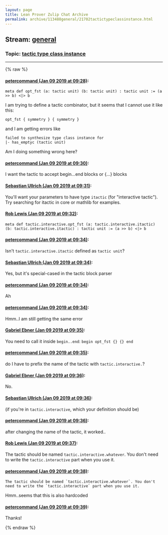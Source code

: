```yaml
---
layout: page
title: Lean Prover Zulip Chat Archive 
permalink: archive/113488general/21702tactictypeclassinstance.html
---
```


## Stream: [general](index.html)
### Topic: [tactic type class instance](21702tactictypeclassinstance.html)

---


{% raw %}
#### [ petercommand (Jan 09 2019 at 09:28)](https://leanprover.zulipchat.com/#narrow/stream/113488-general/topic/tactic%20type%20class%20instance/near/154708014):
```
meta def opt_fst (a: tactic unit) (b: tactic unit) : tactic unit := (a >> b) <|> b
```
I am trying to define a tactic combinator, but it seems that I cannot use it like this:
```
opt_fst { symmetry } { symmetry }
```
and I am getting errors like
```
failed to synthesize type class instance for
|- has_emptyc (tactic unit)
```
Am I doing something wrong here?

#### [ petercommand (Jan 09 2019 at 09:30)](https://leanprover.zulipchat.com/#narrow/stream/113488-general/topic/tactic%20type%20class%20instance/near/154708130):
I want the tactic to accept begin...end blocks or {...} blocks

#### [ Sebastian Ullrich (Jan 09 2019 at 09:31)](https://leanprover.zulipchat.com/#narrow/stream/113488-general/topic/tactic%20type%20class%20instance/near/154708169):
You'll want your parameters to have type `itactic` (for "interactive tactic"). Try searching for itactic in core or mathlib for examples.

#### [ Rob Lewis (Jan 09 2019 at 09:32)](https://leanprover.zulipchat.com/#narrow/stream/113488-general/topic/tactic%20type%20class%20instance/near/154708213):
`meta def tactic.interactive.opt_fst (a: tactic.interactive.itactic) (b: tactic.interactive.itactic) : tactic unit := (a >> b) <|> b`

#### [ petercommand (Jan 09 2019 at 09:34)](https://leanprover.zulipchat.com/#narrow/stream/113488-general/topic/tactic%20type%20class%20instance/near/154708254):
Isn't ```tactic.interactive.itactic``` defined as ```tactic unit```?

#### [ Sebastian Ullrich (Jan 09 2019 at 09:34)](https://leanprover.zulipchat.com/#narrow/stream/113488-general/topic/tactic%20type%20class%20instance/near/154708297):
Yes, but it's special-cased in the tactic block parser

#### [ petercommand (Jan 09 2019 at 09:34)](https://leanprover.zulipchat.com/#narrow/stream/113488-general/topic/tactic%20type%20class%20instance/near/154708301):
Ah

#### [ petercommand (Jan 09 2019 at 09:34)](https://leanprover.zulipchat.com/#narrow/stream/113488-general/topic/tactic%20type%20class%20instance/near/154708303):
Hmm..I am still getting the same error

#### [ Gabriel Ebner (Jan 09 2019 at 09:35)](https://leanprover.zulipchat.com/#narrow/stream/113488-general/topic/tactic%20type%20class%20instance/near/154708334):
You need to call it inside `begin..end`: `begin opt_fst {} {} end`

#### [ petercommand (Jan 09 2019 at 09:35)](https://leanprover.zulipchat.com/#narrow/stream/113488-general/topic/tactic%20type%20class%20instance/near/154708347):
do I have to prefix the name of the tactic with ```tactic.interactive.```?

#### [ Gabriel Ebner (Jan 09 2019 at 09:36)](https://leanprover.zulipchat.com/#narrow/stream/113488-general/topic/tactic%20type%20class%20instance/near/154708385):
No.

#### [ Sebastian Ullrich (Jan 09 2019 at 09:36)](https://leanprover.zulipchat.com/#narrow/stream/113488-general/topic/tactic%20type%20class%20instance/near/154708394):
(if you're in `tactic.interactive`, which your definition should be)

#### [ petercommand (Jan 09 2019 at 09:36)](https://leanprover.zulipchat.com/#narrow/stream/113488-general/topic/tactic%20type%20class%20instance/near/154708400):
after changing the name of the tactic, it worked..

#### [ Rob Lewis (Jan 09 2019 at 09:37)](https://leanprover.zulipchat.com/#narrow/stream/113488-general/topic/tactic%20type%20class%20instance/near/154708416):
The tactic should be named `tactic.interactive.whatever`. You don't need to write the `tactic.interactive` part when you use it.

#### [ petercommand (Jan 09 2019 at 09:38)](https://leanprover.zulipchat.com/#narrow/stream/113488-general/topic/tactic%20type%20class%20instance/near/154708478):
```quote
The tactic should be named `tactic.interactive.whatever`. You don't need to write the `tactic.interactive` part when you use it.
```
Hmm..seems that this is also hardcoded

#### [ petercommand (Jan 09 2019 at 09:39)](https://leanprover.zulipchat.com/#narrow/stream/113488-general/topic/tactic%20type%20class%20instance/near/154708504):
Thanks!


{% endraw %}
